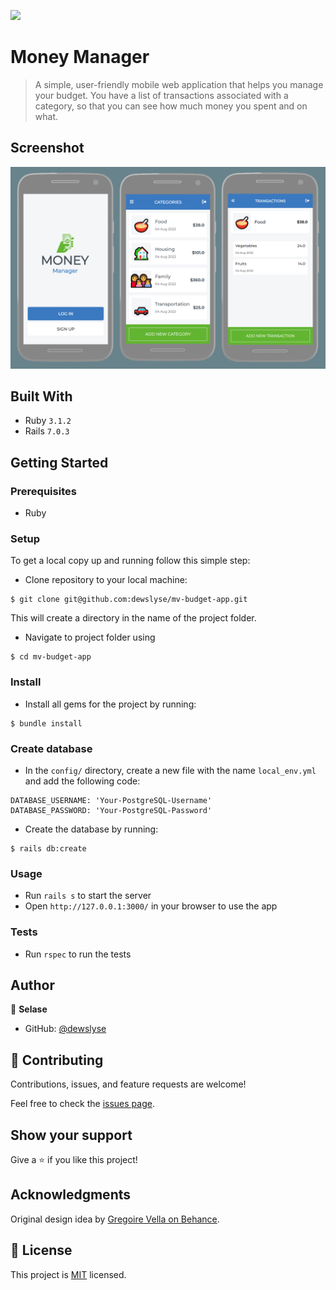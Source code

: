 ![](https://img.shields.io/badge/Microverse-blueviolet)

# Money Manager

> A simple, user-friendly mobile web application that helps you manage your budget. You have a list of transactions associated with a category, so that you can see how much money you spent and on what.

## Screenshot

<img src="./screenshot.png"> 

## Built With

- Ruby `3.1.2`
- Rails `7.0.3`

<!-- ## Live site 🚀

🔗 [Heroku]() -->

## Getting Started

### Prerequisites

- Ruby

### Setup

To get a local copy up and running follow this simple step:

- Clone repository to your local machine:

```
$ git clone git@github.com:dewslyse/mv-budget-app.git
```

This will create a directory in the name of the project folder.

- Navigate to project folder using 

```
$ cd mv-budget-app
```

### Install

- Install all gems for the project by running:

```
$ bundle install
```


### Create database
- In the `config/` directory, create a new file with the name `local_env.yml` and add the following code:

```
DATABASE_USERNAME: 'Your-PostgreSQL-Username'
DATABASE_PASSWORD: 'Your-PostgreSQL-Password'
```
- Create the database by running: 

```
$ rails db:create
```

### Usage

- Run `rails s` to start the server
- Open `http://127.0.0.1:3000/` in your browser to use the app

### Tests
- Run `rspec` to run the tests

## Author

👤 **Selase**

- GitHub: [@dewslyse](https://github.com/dewslyse)


## 🤝 Contributing

Contributions, issues, and feature requests are welcome!

Feel free to check the [issues page](../../issues/).

## Show your support

Give a ⭐️ if you like this project!

## Acknowledgments

Original design idea by [Gregoire Vella on Behance](https://www.behance.net/gallery/19759151/Snapscan-iOs-design-and-branding?tracking_source=).


## 📝 License

This project is [MIT](./LICENSE) licensed.
